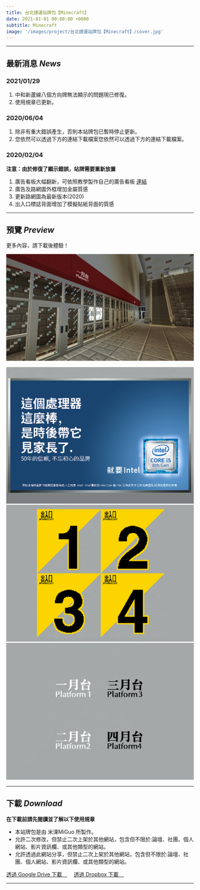 ```yaml
---
title: 台北捷運站牌包【Minecraft】
date: 2021-01-01 00:00:00 +0800
subtitle: Minecraft
image: '/images/project/台北捷運站牌包【Minecraft】/cover.jpg'
---
```


***

## 最新消息 <em>News</em>
### 2021/01/29
1. 中和新蘆線八個方向牌無法顯示的問題現已修復。
2. 使用規章已更新。

### 2020/06/04
1. 除非有重大錯誤產生，否則本站牌包已暫時停止更新。
2. 您依然可以透過下方的連結下載檔案您依然可以透過下方的連結下載檔案。

### 2020/02/04
**注意：由於修復了顯示錯誤，站牌需要重新放置**
1. 廣告看板大幅翻新，可依照教學製作自己的廣告看板 [連結](https://sites.google.com/view/yelang-rtm/minecraft-rtm/%E8%A3%BD%E4%BD%9C%E6%82%A8%E7%9A%84%E5%80%8B%E4%BA%BA%E5%8C%96%E5%BB%A3%E5%91%8A%E7%9C%8B%E6%9D%BF)
2. 廣告及路網圖外框增加金屬質感
3. 更新路網圖為最新版本(2020)
4. 出入口標誌背面增加了模擬貼紙背面的質感

***

## 預覽 <em>Preview</em>
更多內容，請下載後體驗！

![image](/images/project/台北捷運站牌包【Minecraft】/001.jpg)

<div class="gallery-box">
  <div class="gallery">
    <img src="/images/project/台北捷運站牌包【Minecraft】/002.jpg" loading="lazy">
    <img src="/images/project/台北捷運站牌包【Minecraft】/003.jpg" loading="lazy">
    <img src="/images/project/台北捷運站牌包【Minecraft】/004.jpg" loading="lazy">
  </div>
</div>

***

## 下載 <em>Download</em>
**在下載前請先閱讀並了解以下使用規章**
- 本站牌包是由 米淉MiGuo 所製作。
- 允許二次修改，但禁止二次上架於其他網站，包含但不限於:論壇、社團、個人網站、影片資訊欄、或其他類型的網站。
- 允許透過此網站分享，但禁止二次上架於其他網站，包含但不限於:論壇、社團、個人網站、影片資訊欄、或其他類型的網站。

<div class="button-group">
    <a href="https://drive.google.com/file/d/1pOVHh4HK3qv0CKOjtEwl2SwZKWlTWSKX/view?usp=sharing" class="button" target="_blank">透過 Google Drive 下載　<i class="fa-brands fa-google-drive"></i></a>　
    <a href="https://www.dropbox.com/scl/fi/hfmi7e2xii7at6xonepun/RTM-Taiwan_MRT_Signboard-v1.2.zip?rlkey=xz08n9k1xhs3wmpevefsd2oo4&st=k0c7h751&dl=1" class="button" target="_blank">透過 Dropbox 下載　<i class="fa-brands fa-dropbox"></i></a>　
</div>

***